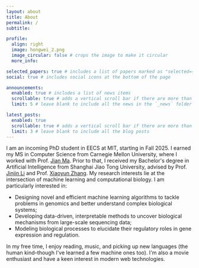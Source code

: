 ```yaml
---
layout: about
title: About
permalink: /
subtitle: 

profile:
  align: right
  image: hongwei_2.png
  image_circular: false # crops the image to make it circular
  more_info: 

selected_papers: true # includes a list of papers marked as "selected={true}"
social: true # includes social icons at the bottom of the page

announcements:
  enabled: true # includes a list of news items
  scrollable: true # adds a vertical scroll bar if there are more than 3 news items
  limit: 5 # leave blank to include all the news in the `_news` folder

latest_posts:
  enabled: true
  scrollable: true # adds a vertical scroll bar if there are more than 3 new posts items
  limit: 3 # leave blank to include all the blog posts
---
```


I am an incoming PhD student in EECS at MIT, starting in Fall 2025. 
I earned my MS in Computer Science from Carnegie Mellon University, where I worked with Prof. [Jian Ma](https://www.cs.cmu.edu/~jianma/). 
Prior to that, I received my Bachelor's degree in Artificial Intelligence from Shanghai Jiao Tong University, advised by Prof. [Jinjin Li](https://www.aimslab.cn/) and Prof. [Xiaoyun Zhang](https://mediabrain.sjtu.edu.cn/xiaoyun-zhang/).
My research interests lie at the intersection of machine learning and computational biology. 
I am particularly interested in:

- Designing novel and efficient machine learning algorithms to tackle problems in genomics and better understand complex biological systems;
- Developing data-driven, interpretable methods to uncover biological mechanisms from large-scale sequencing data;
- Modeling biological processes to elucidate their regulatory roles in gene expression and regulation.

In my free time, I enjoy reading, music, and picking up new languages (the human kind–though I've learned a few machine ones too).
I'm also a movie enthusiast and have a keen interest in modern web technologies. 
